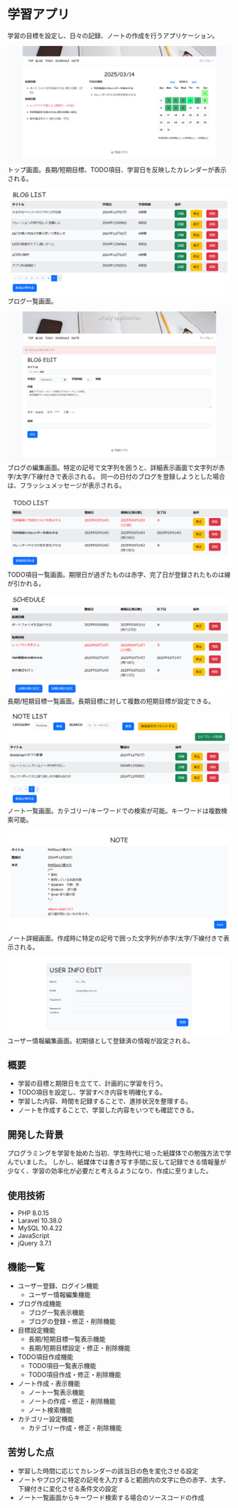 # 学習アプリ

学習の目標を設定し、日々の記録、ノートの作成を行うアプリケーション。

![トップ画面](image/top.png)
トップ画面。長期/短期目標、TODO項目、学習日を反映したカレンダーが表示される。

![ブログ一覧画面](image/blog.png)
ブログ一覧画面。

![ブログ一覧画面](image/blog_update.png)
ブログの編集画面。特定の記号で文字列を囲うと、詳細表示画面で文字列が赤字/太字/下線付きで表示される。
同一の日付のブログを登録しようとした場合は、フラッシュメッセージが表示される。

![TODO項目一覧画面](image/todo.png)
TODO項目一覧画面。期限日が過ぎたものは赤字、完了日が登録されたものは線が引かれる。

![スケジュール一覧画面](image/schedule.png)
長期/短期目標一覧画面。長期目標に対して複数の短期目標が設定できる。

![ノート一覧画面](image/note.png)
ノート一覧画面。カテゴリー/キーワードでの検索が可能。キーワードは複数検索可能。

![ノート詳細画面](image/note_confirm.png)
ノート詳細画面。作成時に特定の記号で囲った文字列が赤字/太字/下線付きで表示される。

![ユーザー情報編集画面](image/user_edit.png)
ユーザー情報編集画面。初期値として登録済の情報が設定される。

## 概要

  - 学習の目標と期限日を立てて、計画的に学習を行う。
  - TODO項目を設定し、学習すべき内容を明確化する。
  - 学習した内容、時間を記録することで、進捗状況を整理する。
  - ノートを作成することで、学習した内容をいつでも確認できる。

## 開発した背景

プログラミングを学習を始めた当初、学生時代に培った紙媒体での勉強方法で学んでいました。
しかし、紙媒体では書き写す手間に反して記録できる情報量が少なく、学習の効率化が必要だと考えるようになり、作成に至りました。

## 使用技術

  - PHP 8.0.15
  - Laravel 10.38.0
  - MySQL 10.4.22
  - JavaScript 
  - jQuery 3.7.1

## 機能一覧

  - ユーザー登録、ログイン機能
    - ユーザー情報編集機能
  - ブログ作成機能
    - ブログ一覧表示機能
    - ブログの登録・修正・削除機能
  - 目標設定機能
    - 長期/短期目標一覧表示機能
    - 長期/短期目標設定・修正・削除機能
  - TODO項目作成機能
    - TODO項目一覧表示機能
    - TODO項目作成・修正・削除機能
  - ノート作成・表示機能
    - ノート一覧表示機能
    - ノートの作成・修正・削除機能
    - ノート検索機能
  - カテゴリー設定機能
    - カテゴリー作成・修正・削除機能

## 苦労した点

  - 学習した時間に応じてカレンダーの該当日の色を変化させる設定
  - ノートやブログに特定の記号を入力すると範囲内の文字に色の赤字、太字、下線付きに変化させる条件文の設定
  - ノート一覧画面からキーワード検索する場合のソースコードの作成
